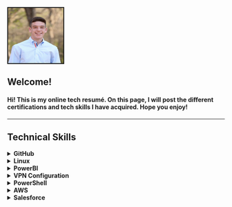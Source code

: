 <img src="IMG_2613.JPG" alt="Rooks Hunter Avatar" width="128" height="128" align="center" border="2">

<h2>Welcome!</h2>
<h4>Hi! This is my online tech resumé. On this page, I will post the different certifications and tech skills I have acquired. Hope you enjoy!</h4>
<hr>

<h2><b>Technical Skills</b></h2>

<details closed>
  <summary><b>GitHub</b></summary>
  <br>
  <p>I completed the "First Day on Github" and "First Week on Github" Learning Paths. As a result of the training, I learned about the basic worflow and operations involved in utillizing Github to its full potential.
    Skills developed include:
  <ul>
    <li>Communicating Using Markdown</li>
    <li>Uploading a project to Github</li>
    <li>Customizing Github pages</li>
    <li>Utilizing pull requests</li>
    <li>Resolving merge conflicts</li>
    <li>Securing workflows</li>

  </ul>
  <img src="Screen Shot 2019-09-04 at 10.44.09 AM.png" alt="First Day on GitHub" width="600" height="400" border="2">
  <img src="github-2.png" alt="First Week on GitHub" width="600" height="400" border="2">
  </p>
</details>

<details closed>
  <summary><b>Linux</b></summary>
  <br>
  <p>I took the LPI Linux Essentials course offered in Linux Academy. Some of the specific skills I learned include:
  <ul>
    <li>Understanding command line basics</li>
    <li>Linux-embedded systems</li>
    <li>Using directories and listing files</li>
    <li>Archivig file using command line</li>
    <li>Searching and exracting data from files</li>
    <li>Understanding computer hardware</li>
    <li>Managing file permissions and ownership</li>

  </ul>
  </p>
    <img src="LinuxCertificate.JPG" alt="Linux Certificate" width="600" height="400" border="2">
</details>

<details closed>
  <summary><b>PowerBI</b></summary>
  <br>
  <p>I auditted the <a href="https://www.edx.org/course/analyzing-visualizing-data-power-bi-4"> Analyzing and Visualizong Data with Power BI</a> course by edX. This course taught me the intricacies of PowerBI and has allowed me to better understand how one can utilize PowerBI for analytical purposes. Below are a list of specific skills taught in the course along with a walkthrough of a personal dashboard I created.
    <ul>
    <li>Data Transformations</li>
    <li>Managing Data</li>
    <li>Optimizing Models</li>
    <li>Utilizing Data Visualizations</li>
    <li>Configuring Dashboards</li>

  </ul>
  Click the following link for walkthrough of my Power BI dashboard: <a href="https://youtu.be/xPzbK4cgHco">Rooks Hunter's Supplier Quality Analysis Dashboard</a>
  </p>
  <img src="PowerBICourse.JPG" alt="Power BI Proof of Completion" width="800" height="300" border="2">
</details>

<details closed>
  <summary><b>VPN Configuration</b></summary>
  <br>
  <p>In this task I used Algo VPN to set up my personal Wireguard and IPSEC VPN. In order to run my algo server, I ran it on my local system and let it set up a new virtual machine for me. I used Digital Ocean as my cloud hosting provider, and I created an Ubuntu virtual machine. After then installng the Algo scripts and dependencies, I used Wireguard to configure my VPN.
  <br>
  <br>
    Below is a screen shot of three windows. The left two windows are pictures of ipleak.net. The middle window is what ipleak.net output when my Wireguard is activated. The far left is ipleak.net when Wireguard is deactivated. Lastly, the far right window is Digital Ocean, which contains my VPN IP address.
  </p>
<img src="VPN_Proof.PNG" alt="Algo VPN Proof of Completion" width="650" height="300" border="2">
<br>
<br>
<p>Below is a screen shot of the same concept. However, instead of using Digital Ocean, I set up an AWS EC2 instance to run my VPN.</p>

<img src="AlgoVPNaws.PNG" alt="Algo VPN Proof of Completion" width="650" height="300" border="2">
<br>
<br>
<p>Lastly, I connected to an OpenVPN server through an AWS EC2 instance.</p>

<img src="OpenVPN.PNG" alt="Algo VPN Proof of Completion" width="550" height="200" border="2">
<img src="OpenVPN2.PNG" alt="Algo VPN Proof of Completion" width="550" height="200" border="2">

</details>

<details closed>
  <summary><b>PowerShell</b></summary>
  <br>
  <p>Skills include:
  <ul>
    <li></li>

  </ul>
  </p> 
</details>

<details closed>
  <summary><b>AWS</b></summary>
  <br>
  <p>I completed the AWS Essentials course on Linux Academy. This course taught me:
  <ul>
    <li>The ins and outs of the AWS console</li>
    <li>How to create an EC2 instance</li>
    <li>How to create a VPC</li>
    <li>How to utilize an ELB</li>
  </ul>
  ... and much more! 
  </p>
  
  <img src="AWS_Essentials" alt="AWS Proof of Completion" width="550" height="200" border="2">
  
</details>
  
<details closed>
  <summary><b>Salesforce</b></summary>
  <br>
  <p>Skills include:
  <ul>
    <li></li>

  </ul>
  </p> 
</details>
